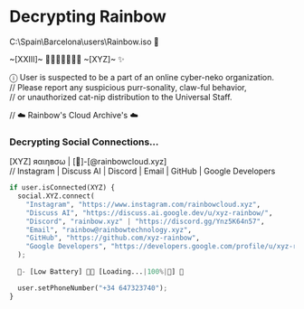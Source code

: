 # Decrypting Rainbow 

C:\\Spain\\Barcelona\\users\\Rainbow.iso 🌈

~[XXIII]~ 🧑‍🔬🌹🧑‍💻🚷🦊 ~[XYZ]~ ✨

ⓘ User is suspected to be a part of an online cyber-neko organization.  
// Please report any suspicious purr-sonality, claw-ful behavior,  
// or unauthorized cat-nip distribution to the Universal Staff.  

// ☁️ Rainbow's Cloud Archive's ☁️

### Decrypting Social Connections...

[XYZ] яαιηвσω | [📸]-[@rainbowcloud.xyz]  
// Instagram | Discuss AI | Discord | Email | GitHub | Google Developers

```python
if user.isConnected(XYZ) {
  social.XYZ.connect( 
    "Instagram", "https://www.instagram.com/rainbowcloud.xyz", 
    "Discuss AI", "https://discuss.ai.google.dev/u/xyz-rainbow/",
    "Discord", "rainbow.xyz" | "https://discord.gg/Ynz5K64n57", 
    "Email", "rainbow@rainbowtechnology.xyz",
    "GitHub", "https://github.com/xyz-rainbow",
    "Google Developers", "https://developers.google.com/profile/u/xyz-rainbow"
  );
  
  🪫- [Low Battery] 🏳️‍🌈 [Loading...|100%|🦄] 💫

  user.setPhoneNumber("+34 647323740");  
}
